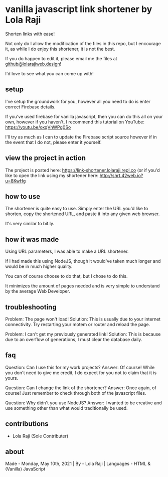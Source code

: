 # vanilla javascript link shortener by Lola Raji

Shorten links with ease!

Not only do I allow the modification of the files in this repo, but I encourage it, as while I do enjoy this shortener, it is not the best.

If you do happen to edit it, please email me the files at github@lolarajiweb.design!

I'd love to see what you can come up with!

## setup ##

I've setup the groundwork for you, however all you need to do is enter correct Firebase details. 

If you've used firebase for vanilla javascript, then you can do this all on your own, however if you haven't, I recommend this tutorial on YouTube: https://youtu.be/oxqVnWPg0So

I'll try as much as I can to update the Firebase script source however if in the event that I do not, please enter it yourself.

## view the project in action ##

The project is posted here: https://link-shortener.lolaraji.repl.co (or if you'd like to open the link using my shortener here: http://shrt.42web.io?u=8KwHg

## how to use ##

The shortener is quite easy to use. Simply enter the URL you'd like to shorten, copy the shortened URL, and paste it into any given web browser.

It's very similar to bit.ly.

## how it was made ##

Using URL parameters, I was able to make a URL shortener.

If I had made this using NodeJS, though it would've taken much longer and would be in much higher quality.

You can of course choose to do that, but I chose to do this. 

It minimizes the amount of pages needed and is very simple to understand by the average Web Developer.

## troubleshooting ##

Problem: The page won't load!
Solution: This is usually due to your internet connectivity. Try restarting your motem or router and reload the page.

Problem: I can't get my previously generated link!
Solution: This is because due to an overflow of generations, I must clear the database daily.

## faq ##

Question: Can I use this for my work projects?
Answer: Of course! While you don't need to give me credit, I do expect for you not to claim that it is yours.

Question: Can I change the link of the shortener?
Answer: Once again, of course! Just remember to check through both of the javascript files.

Question: Why didn't you use NodeJS?
Answer: I wanted to be creative and use something other than what would traditionally be used.

## contributions ##

- Lola Raji (Sole Contributer)

## about ##

Made - Monday, May 10th, 2021 |
By - Lola Raji |
Languages - HTML & (Vanilla) JavaScript
